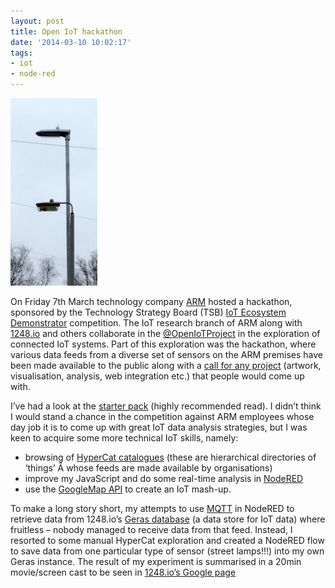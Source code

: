 ```yaml
---
layout: post
title: Open IoT hackathon
date: '2014-03-10 10:02:17'
tags:
- iot
- node-red
---
```


![](/content/images/2015/09/lamp-139x300-1.jpg)

On Friday 7th March technology company [ARM](http://www.arm.com) hosted a hackathon, sponsored by the Technology Strategy Board (TSB) [IoT Ecosystem Demonstrator](https://connect.innovateuk.org/web/internet-of-things-ecosystem-demonstrator) competition. The IoT research branch of ARM along with [1248.io](http://www.1248.io) and others collaborate in the [@OpenIoTProject](http://www.openiot.org) in the exploration of connected IoT systems. Part of this exploration was the hackathon, where various data feeds from a diverse set of sensors on the ARM premises have been made available to the public along with a [call for any project](http://http://www.eventbrite.co.uk/e/open-iot-hackathon-and-demos-tsb-iot-ecosystem-demonstrator-tickets-10805705155?utm_source=eb_email&utm_medium=email&utm_campaign=event_reminder&utm_term=eventname&ref=eemaileventremind) (artwork, visualisation, analysis, web integration etc.) that people would come up with.

I’ve had a look at the [starter pack](https://groups.google.com/forum/#!topic/openiot-datasphere/KBfsMk0tFaI) (highly recommended read). I didn’t think I would stand a chance in the competition against ARM employees whose day job it is to come up with great IoT data analysis strategies, but I was keen to acquire some more technical IoT skills, namely:

- browsing of [HyperCat catalogues](http://wiki.1248.io/doku.php?id=hypercat) (these are hierarchical directories of ‘things’ Â whose feeds are made available by organisations)
- improve my JavaScript and do some real-time analysis in [NodeRED](http://nodered.org)
- use the [GoogleMap API](https://developers.google.com/maps/documentation/javascript/) to create an IoT mash-up.

To make a long story short, my attempts to use [MQTT](http://www.mqtt.org) in NodeRED to retrieve data from 1248.io’s [Geras database](http://1248.io/geras.html) (a data store for IoT data) where fruitless – nobody managed to receive data from that feed. Instead, I resorted to some manual HyperCat exploration and created a NodeRED flow to save data from one particular type of sensor (street lamps!!!) into my own Geras instance. The result of my experiment is summarised in a 20min movie/screen cast to be seen in [1248.io’s Google page](https://plus.google.com/115675618444978609621/posts/LJeFS9yEQ8N)


